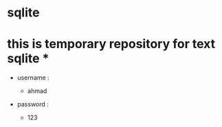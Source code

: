 # sqlite
# this is temporary repository for text sqlite *

* username : 
   * ahmad

* password :
   * 123
